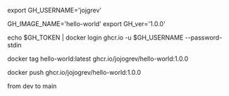 export GH_USERNAME='jojgrev'

GH_IMAGE_NAME='hello-world'
export GH_ver='1.0.0'

echo $GH_TOKEN | docker login ghcr.io -u $GH_USERNAME --password-stdin

docker tag hello-world:latest ghcr.io/jojogrev/hello-world:1.0.0

docker push ghcr.io/jojogrev/hello-world:1.0.0

from dev to main 